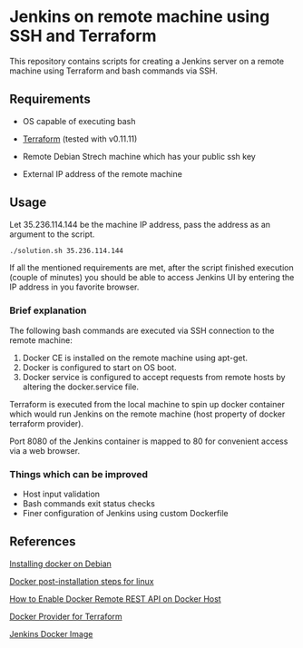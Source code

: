 # Jenkins on remote machine using SSH and Terraform

This repository contains scripts for creating a Jenkins server on a remote machine using Terraform and bash commands via SSH.
## Requirements 

* OS capable of executing bash

* [Terraform](https://www.terraform.io/) (tested with v0.11.11)

* Remote Debian Strech machine which has your public ssh key

* External IP address of the remote machine


## Usage
Let 35.236.114.144 be the machine IP address, pass the address as an argument to the script.

```bash
./solution.sh 35.236.114.144 
```
If all the mentioned requirements are met, after the script finished execution (couple of minutes) you should be able to access Jenkins UI by entering the IP address in you favorite browser.

### Brief explanation
The following bash commands are executed via SSH connection to the remote machine:

1. Docker CE is installed on the remote machine using apt-get.
2. Docker is configured to start on OS boot.
3. Docker service is configured to accept requests from remote hosts by  altering the docker.service file.

Terraform is executed from the local machine to spin up docker container which would run Jenkins on the remote machine (host property of docker terraform provider).

Port 8080 of the Jenkins container is mapped to 80 for convenient access via a web browser.

### Things which can be improved
* Host input validation
* Bash commands exit status checks
* Finer configuration of Jenkins using custom Dockerfile

## References
[Installing docker on Debian](https://docs.docker.com/install/linux/docker-ce/debian/)

[Docker post-installation steps for linux](https://docs.docker.com/install/linux/linux-postinstall/)

[How to Enable Docker Remote REST API on Docker Host](http://www.littlebigextra.com/how-to-enable-remote-rest-api-on-docker-host/)

[Docker Provider for Terraform](http://www.littlebigextra.com/how-to-enable-remote-rest-api-on-docker-host/)

[Jenkins Docker Image](https://github.com/jenkinsci/docker/blob/master/README.md)